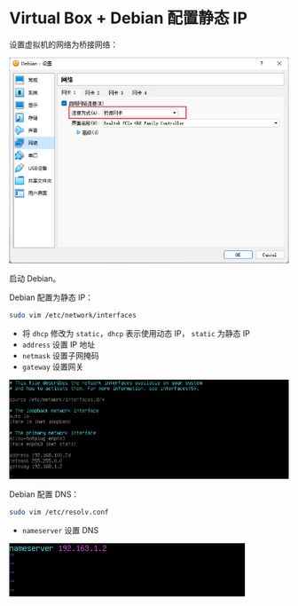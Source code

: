 # Virtual Box + Debian 配置静态 IP

设置虚拟机的网络为桥接网络：

![VirtualBox网络设置](../images/VirtualBox网络设置.png)

启动 Debian。

Debian 配置为静态 IP：

```bash
sudo vim /etc/network/interfaces
```

- 将 `dhcp` 修改为 `static`，`dhcp` 表示使用动态 IP， `static` 为静态 IP
- `address` 设置 IP 地址
- `netmask` 设置子网掩码
- `gateway` 设置网关

![Debian配置为静态IP](../images/Debian配置为静态IP.png)

Debian 配置 DNS：

```bash
sudo vim /etc/resolv.conf
```

- `nameserver` 设置 DNS

![Debian配置DNS](../images/Debian配置DNS.png)
